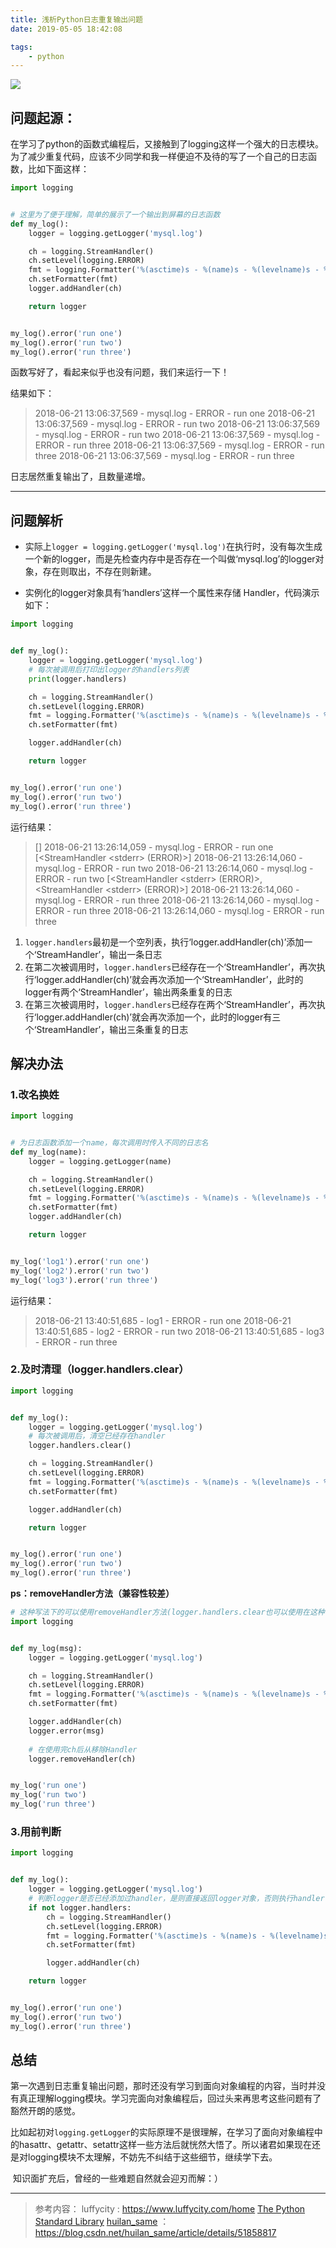 ```yaml
---
title: 浅析Python日志重复输出问题
date: 2019-05-05 18:42:08

tags: 
    - python
---
```


![](https://images.pexels.com/photos/868097/pexels-photo-868097.jpeg?cs=srgb&dl=adventure-backpack-blue-mountains-868097.jpg&fm=jpg)

<!--more-->

## 问题起源：	

​	在学习了python的函数式编程后，又接触到了logging这样一个强大的日志模块。为了减少重复代码，应该不少同学和我一样便迫不及待的写了一个自己的日志函数，比如下面这样：

```python
import logging


# 这里为了便于理解，简单的展示了一个输出到屏幕的日志函数
def my_log():
    logger = logging.getLogger('mysql.log')

    ch = logging.StreamHandler()
    ch.setLevel(logging.ERROR)
    fmt = logging.Formatter('%(asctime)s - %(name)s - %(levelname)s - %(message)s')
    ch.setFormatter(fmt)
    logger.addHandler(ch)

    return logger


my_log().error('run one')
my_log().error('run two')
my_log().error('run three')
```

函数写好了，看起来似乎也没有问题，我们来运行一下！

结果如下：

> 2018-06-21 13:06:37,569 - mysql.log - ERROR - run one
> 2018-06-21 13:06:37,569 - mysql.log - ERROR - run two
> 2018-06-21 13:06:37,569 - mysql.log - ERROR - run two
> 2018-06-21 13:06:37,569 - mysql.log - ERROR - run three
> 2018-06-21 13:06:37,569 - mysql.log - ERROR - run three
> 2018-06-21 13:06:37,569 - mysql.log - ERROR - run three

日志居然重复输出了，且数量递增。

------



## 问题解析

- 实际上`logger = logging.getLogger('mysql.log')`在执行时，没有每次生成一个新的logger，而是先检查内存中是否存在一个叫做‘mysql.log’的logger对象，存在则取出，不存在则新建。

- 实例化的logger对象具有‘handlers’这样一个属性来存储 Handler，代码演示如下：

```python
import logging


def my_log():
	logger = logging.getLogger('mysql.log')
	# 每次被调用后打印出logger的handlers列表
	print(logger.handlers)

	ch = logging.StreamHandler()
	ch.setLevel(logging.ERROR)
	fmt = logging.Formatter('%(asctime)s - %(name)s - %(levelname)s - %(message)s')
	ch.setFormatter(fmt)

	logger.addHandler(ch)

	return logger


my_log().error('run one')
my_log().error('run two')
my_log().error('run three')
```

运行结果：
> []
> 2018-06-21 13:26:14,059 - mysql.log - ERROR - run one
> [<StreamHandler \<stderr> (ERROR)>]
> 2018-06-21 13:26:14,060 - mysql.log - ERROR - run two
> 2018-06-21 13:26:14,060 - mysql.log - ERROR - run two
> [<StreamHandler \<stderr> (ERROR)>, <StreamHandler \<stderr> (ERROR)>]
> 2018-06-21 13:26:14,060 - mysql.log - ERROR - run three
> 2018-06-21 13:26:14,060 - mysql.log - ERROR - run three
> 2018-06-21 13:26:14,060 - mysql.log - ERROR - run three

  1. `logger.handlers`最初是一个空列表，执行‘logger.addHandler(ch)’添加一个‘StreamHandler’，输出一条日志
  2. 在第二次被调用时，`logger.handlers`已经存在一个‘StreamHandler’，再次执行‘logger.addHandler(ch)’就会再次添加一个‘StreamHandler’，此时的logger有两个‘StreamHandler’，输出两条重复的日志
  3. 在第三次被调用时，`logger.handlers`已经存在两个‘StreamHandler’，再次执行‘logger.addHandler(ch)’就会再次添加一个，此时的logger有三个‘StreamHandler’，输出三条重复的日志

  

## 解决办法

### 1.改名换姓

```python
import logging


# 为日志函数添加一个name，每次调用时传入不同的日志名
def my_log(name):
    logger = logging.getLogger(name)

    ch = logging.StreamHandler()
    ch.setLevel(logging.ERROR)
    fmt = logging.Formatter('%(asctime)s - %(name)s - %(levelname)s - %(message)s')
    ch.setFormatter(fmt)
    logger.addHandler(ch)

    return logger


my_log('log1').error('run one')
my_log('log2').error('run two')
my_log('log3').error('run three')
```

运行结果：

> 2018-06-21 13:40:51,685 - log1 - ERROR - run one
> 2018-06-21 13:40:51,685 - log2 - ERROR - run two
> 2018-06-21 13:40:51,685 - log3 - ERROR - run three



### 2.及时清理（logger.handlers.clear）

```python
import logging


def my_log():
    logger = logging.getLogger('mysql.log')
    # 每次被调用后，清空已经存在handler
    logger.handlers.clear()

    ch = logging.StreamHandler()
    ch.setLevel(logging.ERROR)
    fmt = logging.Formatter('%(asctime)s - %(name)s - %(levelname)s - %(message)s')
    ch.setFormatter(fmt)

    logger.addHandler(ch)

    return logger


my_log().error('run one')
my_log().error('run two')
my_log().error('run three')
```

**ps：removeHandler方法（兼容性较差）**

```python
# 这种写法下的可以使用removeHandler方法(logger.handlers.clear也可以使用在这种写法的函数内)
import logging


def my_log(msg):
    logger = logging.getLogger('mysql.log')

    ch = logging.StreamHandler()
    ch.setLevel(logging.ERROR)
    fmt = logging.Formatter('%(asctime)s - %(name)s - %(levelname)s - %(message)s')
    ch.setFormatter(fmt)

    logger.addHandler(ch)
    logger.error(msg)
    
    # 在使用完ch后从移除Handler
    logger.removeHandler(ch)


my_log('run one')
my_log('run two')
my_log('run three')
```

### 3.用前判断
```python
import logging


def my_log():
    logger = logging.getLogger('mysql.log')
    # 判断logger是否已经添加过handler，是则直接返回logger对象，否则执行handler设定以及addHandler(ch)
    if not logger.handlers:
        ch = logging.StreamHandler()
        ch.setLevel(logging.ERROR)
        fmt = logging.Formatter('%(asctime)s - %(name)s - %(levelname)s - %(message)s')
        ch.setFormatter(fmt)

        logger.addHandler(ch)

    return logger


my_log().error('run one')
my_log().error('run two')
my_log().error('run three')
```



## 总结

​	第一次遇到日志重复输出问题，那时还没有学习到面向对象编程的内容，当时并没有真正理解logging模块。学习完面向对象编程后，回过头来再思考这些问题有了豁然开朗的感觉。

​        比如起初对`logging.getLogger`的实际原理不是很理解，在学习了面向对象编程中的hasattr、getattr、setattr这样一些方法后就恍然大悟了。所以诸君如果现在还是对logging模块不太理解，不妨先不纠结于这些细节，继续学下去。

​	知识面扩充后，曾经的一些难题自然就会迎刃而解：）

------



> 参考内容：
> luffycity : https://www.luffycity.com/home
> [The Python Standard Library](https://docs.python.org/3/library/index.html)
> [huilan_same](https://blog.csdn.net/huilan_same) ：https://blog.csdn.net/huilan_same/article/details/51858817

